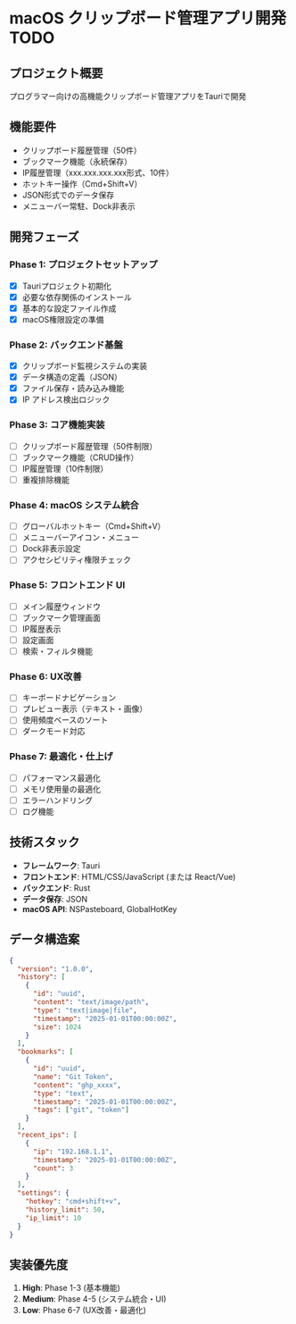 # macOS クリップボード管理アプリ開発 TODO

## プロジェクト概要
プログラマー向けの高機能クリップボード管理アプリをTauriで開発

## 機能要件
- クリップボード履歴管理（50件）
- ブックマーク機能（永続保存）
- IP履歴管理（xxx.xxx.xxx.xxx形式、10件）
- ホットキー操作（Cmd+Shift+V）
- JSON形式でのデータ保存
- メニューバー常駐、Dock非表示

## 開発フェーズ

### Phase 1: プロジェクトセットアップ
- [x] Tauriプロジェクト初期化
- [x] 必要な依存関係のインストール
- [x] 基本的な設定ファイル作成
- [x] macOS権限設定の準備

### Phase 2: バックエンド基盤
- [x] クリップボード監視システムの実装
- [x] データ構造の定義（JSON）
- [x] ファイル保存・読み込み機能
- [x] IP アドレス検出ロジック

### Phase 3: コア機能実装
- [ ] クリップボード履歴管理（50件制限）
- [ ] ブックマーク機能（CRUD操作）
- [ ] IP履歴管理（10件制限）
- [ ] 重複排除機能

### Phase 4: macOS システム統合
- [ ] グローバルホットキー（Cmd+Shift+V）
- [ ] メニューバーアイコン・メニュー
- [ ] Dock非表示設定
- [ ] アクセシビリティ権限チェック

### Phase 5: フロントエンド UI
- [ ] メイン履歴ウィンドウ
- [ ] ブックマーク管理画面
- [ ] IP履歴表示
- [ ] 設定画面
- [ ] 検索・フィルタ機能

### Phase 6: UX改善
- [ ] キーボードナビゲーション
- [ ] プレビュー表示（テキスト・画像）
- [ ] 使用頻度ベースのソート
- [ ] ダークモード対応

### Phase 7: 最適化・仕上げ
- [ ] パフォーマンス最適化
- [ ] メモリ使用量の最適化
- [ ] エラーハンドリング
- [ ] ログ機能

## 技術スタック
- **フレームワーク**: Tauri
- **フロントエンド**: HTML/CSS/JavaScript (または React/Vue)
- **バックエンド**: Rust
- **データ保存**: JSON
- **macOS API**: NSPasteboard, GlobalHotKey

## データ構造案
```json
{
  "version": "1.0.0",
  "history": [
    {
      "id": "uuid",
      "content": "text/image/path",
      "type": "text|image|file",
      "timestamp": "2025-01-01T00:00:00Z",
      "size": 1024
    }
  ],
  "bookmarks": [
    {
      "id": "uuid",
      "name": "Git Token",
      "content": "ghp_xxxx",
      "type": "text",
      "timestamp": "2025-01-01T00:00:00Z",
      "tags": ["git", "token"]
    }
  ],
  "recent_ips": [
    {
      "ip": "192.168.1.1",
      "timestamp": "2025-01-01T00:00:00Z",
      "count": 3
    }
  ],
  "settings": {
    "hotkey": "cmd+shift+v",
    "history_limit": 50,
    "ip_limit": 10
  }
}
```

## 実装優先度
1. **High**: Phase 1-3 (基本機能)
2. **Medium**: Phase 4-5 (システム統合・UI)
3. **Low**: Phase 6-7 (UX改善・最適化)